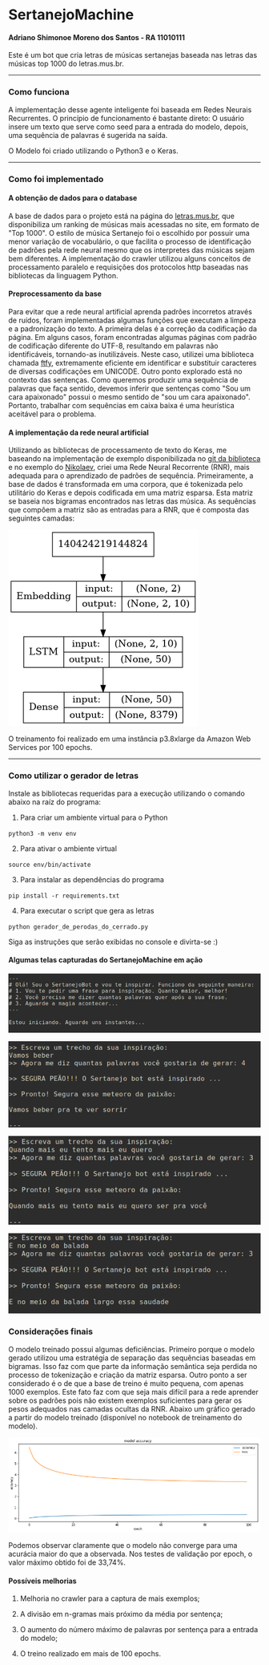 # SertanejoMachine

#### Adriano Shimonoe Moreno dos Santos - RA 11010111

Este é um bot que cria letras de músicas sertanejas baseada nas letras das músicas top 1000 do letras.mus.br.

---

### Como funciona

A implementação desse agente inteligente foi baseada em Redes Neurais Recurrentes. O princípio de funcionamento é bastante direto: O usuário insere um texto que serve como seed para a entrada do modelo, depois, uma sequência de palavras é sugerida na saída.

O Modelo foi criado utilizando o Python3 e o Keras.

---

### Como foi implementado

#### A obtenção de dados para o database

A base de dados para o projeto está na página do [letras.mus.br](https://www.letras.mus.br/mais-acessadas/sertanejo/), que disponibiliza um ranking de músicas mais acessadas no site, em formato de "Top 1000". O estilo de música Sertanejo foi o escolhido por possuir uma menor variação de vocabulário, o que facilita o processo de identificação de padrões pela rede neural mesmo que os interpretes das músicas sejam bem diferentes. A implementação do crawler utilizou alguns conceitos de processamento paralelo e requisições dos protocolos http baseadas nas bibliotecas da linguagem Python.

#### Preprocessamento da base

Para evitar que a rede neural artificial aprenda padrões incorretos através de ruídos, foram implementadas algumas funções que executam a limpeza e a padronização do texto. A primeira delas é a correção da codificação da página. Em alguns casos, foram encontradas algumas páginas com padrão de codificação diferente do UTF-8, resultando em palavras não identificáveis, tornando-as inutilizáveis. Neste caso, utilizei uma biblioteca chamada [ftfy](https://github.com/LuminosoInsight/python-ftfy), extremamente eficiente em identificar e substituir caracteres de diversas codificações em UNICODE. Outro ponto explorado está no contexto das sentenças. Como queremos produzir uma sequência de palavras que faça sentido, devemos inferir que sentenças como "Sou um cara apaixonado" possui o mesmo sentido de "sou um cara apaixonado". Portanto, trabalhar com sequências em caixa baixa é uma heurística aceitável para o problema.

#### A implementação da rede neural artificial

Utilizando as bibliotecas de processamento de texto do Keras, me baseando na implementação de exemplo disponibilizada no [git da biblioteca](https://github.com/keras-team/keras/blob/master/examples/lstm_text_generation.py) e no exemplo do [Nikolaev](https://towardsdatascience.com/generating-drake-rap-lyrics-using-language-models-and-lstms-8725d71b1b12),  criei uma Rede Neural Recorrente (RNR), mais adequada para o aprendizado de padrões de sequência. Primeiramente, a base de dados é transformada em uma corpora, que é tokenizada pelo utilitário do Keras e depois codificada em uma matriz esparsa. Esta matriz se baseia nos bigramas encontrados nas letras das música. As sequências que compõem a matriz são as entradas para a RNR, que é composta das seguintes camadas:

![model](model.png)



O treinamento foi realizado em uma instância p3.8xlarge da Amazon Web Services por 100 epochs.

---

### Como utilizar o gerador de letras

Instale as bibliotecas requeridas para a execução utilizando o comando abaixo na raíz do programa:

1. Para criar um ambiente virtual para o Python

`python3 -m venv env`

2. Para ativar o ambiente virtual

`source env/bin/activate`

3. Para instalar as dependências do programa

`pip install -r requirements.txt`

4. Para executar o script que gera as letras

`python gerador_de_perodas_do_cerrado.py`

Siga as instruções que serão exibidas no console e divirta-se :)



#### Algumas telas capturadas do SertanejoMachine em ação

![exemplo_header](exemplo_header.png)

![exemplo_header](exemplo_1.png)

![exemplo_header](exemplo_2.png)

![exemplo_header](exemplo_3.png)

### Considerações finais

O modelo treinado possui algumas deficiências. Primeiro porque o modelo gerado utilizou uma estratégia de separação das sequências baseadas em bigramas. Isso faz com que parte da informação semântica seja perdida no processo de tokenização e criação da matriz esparsa.  Outro ponto a ser considerado é o de que a base de treino é muito pequena, com apenas 1000 exemplos. Este fato faz com que seja mais difícil para a rede aprender sobre os padrões pois não existem exemplos suficientes para gerar os pesos adequados nas camadas ocultas da RNR. Abaixo um gráfico gerado a partir do modelo treinado (disponível no notebook de treinamento do modelo).

![exemplo_header](grafico_modelo.png)

Podemos observar claramente que o modelo não converge para uma acurácia maior do que a observada. Nos testes de validação por epoch, o valor máximo obtido foi de 33,74%.

#### Possíveis melhorias

1. Melhoria no crawler para a captura de mais exemplos;

2. A divisão em n-gramas mais próximo da média por sentença;

3. O aumento do número máximo de palavras por sentença para a entrada do modelo;

4. O treino realizado em mais de 100 epochs.




